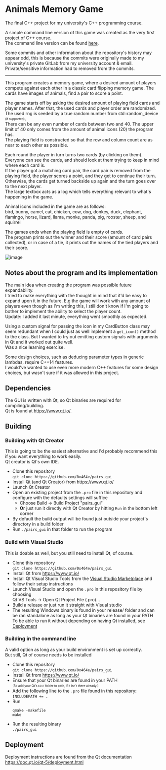 # Animals Memory Game

The final C++ project for my university's C++ programming course.

A simple command line version of this game was created as the very first project of C++ course.  
The command line version can be found [here](https://github.com/0x464e/pairs).

Some commits and other information about the repository's history may appear odd, this is because the commits were originally made to my university's private GitLab from my university account & email. Private/sensitive information had to removed from the commits.

---

This program creates a memory game, where a desired amount of players compete against each other in a classic card flipping memory game. The cards have images of animals, find a pair to score a point.

The game starts off by asking the desired amount of playing field cards and player names. After that, the used cards and player order are randomized.  
The used rng is seeded by a true random number from std::random_device <sub><sup>(if supported)</sup></sub>.  
There can be any even number of cards between two and 40. The upper limit of 40 only comes from the amount of animal icons (20) the program has.  
The playing field is constructed so that the row and column count are as near to each other as possible.

Each round the player in turn turns two cards (by clicking on them).  
Everyone can see the cards, and should look at them trying to keep in mind where each card is.  
If the player got a matching card pair, the card pair is removed from the playing field, the player scores a point, and they get to continue their turn.  
Otherwise, the cards get turned backside up again and the turn goes over to the next player.  
The large textbox acts as a log which tells everything relevant to what's happening in the game.

Animal icons included in the game are as follows:  
bird, bunny, camel, cat, chicken, cow, dog, donkey, duck, elephant, flamingo,
horse, lizard, llama, monke, panda, pig, rooster, sheep, and squirrel

The games ends when the playing field is empty of cards.  
The program prints out the winner and their score (amount of card pairs collected), or in case of a tie, it prints out the names of the tied players and their score.

![image](https://i.imgur.com/0ZfdEgQ.gif)

## Notes about the program and its implementation

The main idea when creating the program was possible future expandability.  
I tried to make everything with the thought in mind that it'd be easy to expand upon it in the future. E.g the game will work with any amount of players even though as I'm writing this, I still don't know if I'm going to bother to implement the ability to select the player count.  
Update: I added it last minute, everything went smoothly as expected.

Using a custom signal for passing the icon in my CardButton class may seem redundant when I could just as well implement a `get_icon()` method to the class. But I wanted to try out emitting custom signals with arguments in Qt and it worked out quite well.  
Was a nice learning exercise.

Some design choices, such as deducing parameter types in generic lambdas, require C\+\+14 features.  
I would've wanted to use even more modern C++ features for some design choices, but wasn't sure if it was allowed in this project.

## Dependencies

The GUI is written with Qt, so Qt binaries are required for compiling/building.  
Qt is found at https://www.qt.io/.

## Building

### Building with Qt Creator
This is going to be the easiest alternative and I'd probably recommend this if you want everything to work easily.  
Qt creator is Qt's own IDE.
* Clone this repository  
`git clone https://github.com/0x464e/pairs_gui`
* Install Qt (and Qt Creator) from https://www.qt.io/
* Launch Qt Creator
* Open an existing project from the `.pro` file in this repository and configure with the defaults settings will suffice
    * Choose Build → Build Project "pairs_gui"
    * **Or** just run it directly with Qt Creator by hitting `Run` in the bottom left corner
* By default the build output will be found just outside your project's directory in a build folder
* Run `./pairs_gui` in that folder to run the program

### Build with Visual Studio
This is doable as well, but you still need to install Qt, of course.
* Clone this repository  
`git clone https://github.com/0x464e/pairs_gui`
* Install Qt from https://www.qt.io/
* Install Qt Visual Studio Tools from the [Visual Studio Marketplace](https://marketplace.visualstudio.com/items?itemName=TheQtCompany.QtVisualStudioTools-19123) and follow their setup instructions
* Launch Visual Studio and open the `.pro` in this repository file by choosing  
Qt VS Tools → Open Qt Project File (.pro)...
* Build a release or just run it straight with Visual studio
* The resulting Windows binary is found in your release/ folder and can be ran standalone as long as your Qt binaries are found in your PATH  
To be able to run it without depending on having Qt installed, see [Deployment](#deployment)

### Building in the command line
A valid option as long as your build environment is set up correctly.  
But still, Qt of course needs to be installed
* Clone this repository  
`git clone https://github.com/0x464e/pairs_gui`
* Install Qt from https://www.qt.io/
* Ensure that your Qt binaries are found in your PATH  
<sub><sup>(So add your Qt's `bin/` folder to path, if it isn't there already.)</sup></sub>
* Add the following line to the `.pro` file found in this repository:  
`INCLUDEPATH += .`
* Run  
    ```
    qmake -makefile
    make
    ```
* Run the resulting binary  
`./pairs_gui`


## Deployment

Deployment instructions are found from the Qt documentation  
https://doc.qt.io/qt-5/deployment.html
